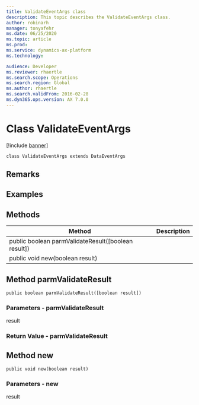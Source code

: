 ```yaml
---
title: ValidateEventArgs class
description: This topic describes the ValidateEventArgs class.
author: robinarh
manager: tonyafehr
ms.date: 06/25/2020
ms.topic: article
ms.prod: 
ms.service: dynamics-ax-platform
ms.technology: 

audience: Developer
ms.reviewer: rhaertle
ms.search.scope: Operations
ms.search.region: Global
ms.author: rhaertle
ms.search.validFrom: 2016-02-28
ms.dyn365.ops.version: AX 7.0.0
---
```


# Class ValidateEventArgs

[!include [banner](../includes/banner.md)]


```xpp
class ValidateEventArgs extends DataEventArgs
```

## Remarks

## Examples

## Methods

| Method                                                | Description |
|-------------------------------------------------------|-------------|
| public boolean parmValidateResult(\[boolean result\]) |             |
| public void new(boolean result)                       |             |

## Method parmValidateResult

```xpp
public boolean parmValidateResult([boolean result])
```

### Parameters - parmValidateResult

result  

### Return Value - parmValidateResult

## Method new

```xpp
public void new(boolean result)
```

### Parameters - new

result  

